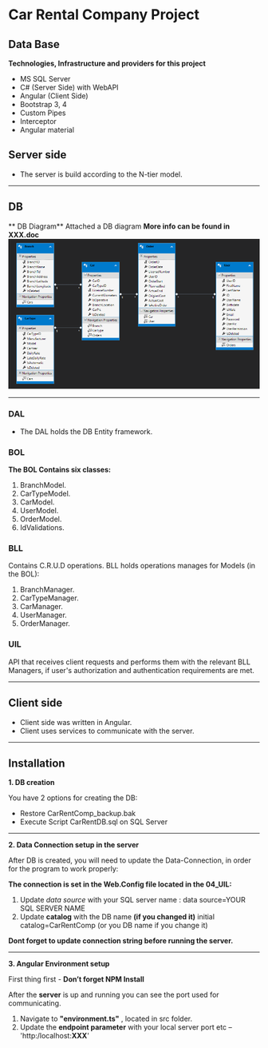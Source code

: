 
# Car Rental Company Project

## Data Base
**Technologies, Infrastructure and providers for this project**
* MS SQL Server
* C# (Server Side) with WebAPI
* Angular (Client Side)
* Bootstrap 3, 4
* Custom Pipes
* Interceptor
* Angular material

## Server side
* The server is build according to the N-tier model.

***
## DB
** DB  Diagram**
Attached a DB diagram 
**More info can be found in XXX.doc** 
 ![Screenshot]( DB-Diagram.PNG)
***
### DAL
* The DAL holds the DB Entity framework.

### BOL
**The BOL Contains six classes:** 
1. BranchModel.
2. CarTypeModel.
3. CarModel.
4. UserModel.
5. OrderModel.
6. IdValidations.

### BLL
Contains C.R.U.D operations.
BLL holds operations manages for Models (in the BOL):
1. BranchManager.
2. CarTypeManager.
3. CarManager.
4. UserManager.
5. OrderManager.

### UIL
API that receives client requests and performs them with the relevant BLL Managers, if user's authorization and authentication requirements are met.
 
***
## Client side
* Client side was written in Angular.
* Client uses services to communicate with the server.
 

***
## Installation
**1. DB creation**

You have 2 options for creating the DB:
* Restore CarRentComp_backup.bak
* Execute Script CarRentDB.sql on SQL Server 
***


**2. Data Connection setup  in the server**

After DB is created, you will need to update the Data-Connection, in order for the program to work properly:

**The connection is set in the Web.Config file located in the 04_UIL:**
1. Update *data source* with your SQL server name  : data source=YOUR SQL SERVER NAME
2. Update **catalog** with the DB name **(if you changed it)** initial catalog=CarRentComp (or you DB name if you change it)

**Dont forget to update connection string before running the server.**
***

**3. Angular Environment setup**

First thing first - **Don’t forget NPM Install**

After the **server** is up and running  you can see the port used for communicating.

1. Navigate to **"environment.ts"** , located in src folder.
2. Update the **endpoint parameter** with your local server port
etc – 'http:/localhost:**XXX**'
